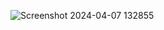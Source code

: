 ![Screenshot 2024-04-07 132855](https://github.com/Alfrialdi/devops20-dumbways-mhd.alprialdi/assets/45140797/ca508d2e-69b8-4dda-b61b-5acc32725081)
